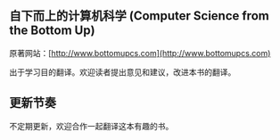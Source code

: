 ## 自下而上的计算机科学 (Computer Science from the Bottom Up)

原著网站：[http://www.bottomupcs.com](http://www.bottomupcs.com)

出于学习目的翻译。欢迎读者提出意见和建议，改进本书的翻译。

## 更新节奏

不定期更新，欢迎合作一起翻译这本有趣的书。

